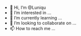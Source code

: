 - 👋 Hi, I’m @Luniqu
- 👀 I’m interested in ...
- 🌱 I’m currently learning ...
- 💞️ I’m looking to collaborate on ...
- 📫 How to reach me ...

<!---
Luniqu/Luniqu is a ✨ special ✨ repository because its `README.md` (this file) appears on your GitHub profile.
You can click the Preview link to take a look at your changes.
--->

